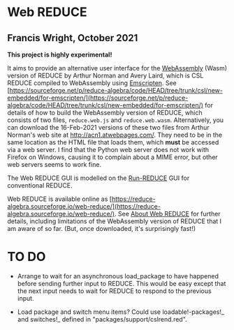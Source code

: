 # Web REDUCE

## Francis Wright, October 2021

**This project is highly experimental!**

It aims to provide an alternative user interface for the [WebAssembly](https://webassembly.org/) (Wasm) version of REDUCE by Arthur Norman and Avery Laird, which is CSL REDUCE compiled to WebAssembly using [Emscripten](https://emscripten.org/). See [https://sourceforge.net/p/reduce-algebra/code/HEAD/tree/trunk/csl/new-embedded/for-emscripten/](https://sourceforge.net/p/reduce-algebra/code/HEAD/tree/trunk/csl/new-embedded/for-emscripten/) for details of how to build the WebAssembly version of REDUCE, which consists of two files, `reduce.web.js` and `reduce.web.wasm`. Alternatively, you can download the 16-Feb-2021 versions of these two files from Arthur Norman's web site at http://acn1.atwebpages.com/. They need to be in the same location as the HTML file that loads them, which **must** be accessed via a web server. I find that the Python web server does not work with Firefox on Windows, causing it to complain about a MIME error, but other web servers seems to work fine.

The Web REDUCE GUI is modelled on the [Run-REDUCE](https://fjwright.github.io/Run-REDUCE/) GUI for conventional REDUCE.

Web REDUCE is available online as [https://reduce-algebra.sourceforge.io/web-reduce/](https://reduce-algebra.sourceforge.io/web-reduce/). See [About Web REDUCE](https://reduce-algebra.sourceforge.io/web-reduce/about.html) for further details, including limitations of the WebAssembly version of REDUCE that I am aware of so far. (But, once downloaded, it's surprisingly fast!)

# TO DO

- Arrange to wait for an asynchronous load_package to have happened before sending further input to REDUCE. This would be easy except that the next input needs to wait for REDUCE to respond to the previous input.

- Load package and switch menu items? Could use loadable!-packages!_ and switches!_ defined in "packages/support/cslrend.red".
